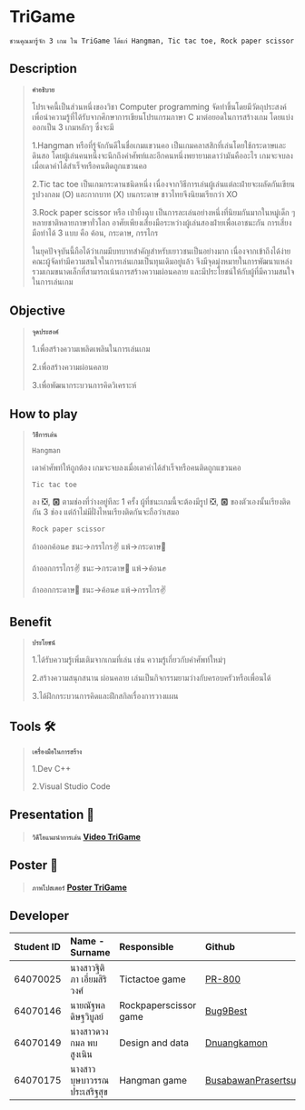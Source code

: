 # TriGame
`ชวนคุณมารู้จัก 3 เกม ใน TriGame ได้แก่ Hangman, Tic tac toe, Rock paper scissor`
## Description
>**`คำอธิบาย`**
>
>โปรเจคนี้เป็นส่วนหนึ่งของวิชา Computer programming จัดทำขึ้นโดยมีวัตถุประสงค์เพื่อนำความรู้ที่ได้รับจากศึกษาการเขียนโปรแกรมภาษา C มาต่อยอดในการสร้างเกม โดยแบ่งออกเป็น 3 เกมหลักๆ ซึ่งจะมี
>
>1.Hangman หรือที่รู้จักกันดีในชื่อเกมแขวนคอ เป็นเกมคลาสสิกที่เล่นโดยใช้กระดาษและดินสอ โดยผู้เล่นคนหนึ่งจะนึกถึงคำศัพท์และอีกคนหนึ่งพยายามเดาว่ามันคืออะไร เกมจะจบลงเมื่อเดาคำได้สำเร็จหรือคนติดถูกแขวนคอ
>
>2.Tic tac toe เป็นเกมกระดานชนิดหนึ่ง เนื่องจากวิธีการเล่นผู้เล่นแต่ละฝ่ายจะผลัดกันเขียนรูปวงกลม (O) และกากบาท (X) บนกระดาษ ชาวไทยจึงนิยมเรียกว่า XO
>
>3.Rock paper scissor หรือ เป่ายิ้งฉุบ เป็นการละเล่นอย่างหนึ่งที่นิยมกันมากในหมู่เด็ก ๆ หลายชาติหลายภาษาทั่วโลก อาศัยเพียงเสี่ยงมือระหว่างผู้เล่นสองฝ่ายเพื่อเอาชนะกัน การเสี่ยงมือทำได้ 3 แบบ คือ ค้อน, กระดาษ, กรรไกร
>
>ในยุคปัจจุบันนี้ถือได้ว่าเกมมีบทบาทสำคัญสำหรับเยาวชนเป็นอย่างมาก เนื่องจากเข้าถึงได้ง่าย คณะผู้จัดทำมีความสนใจในการเล่นเกมเป็นทุนเดิมอยู่แล้ว จึงมีจุดมุ่งหมายในการพัฒนาแหล่งรวมเกมขนาดเล็กที่สามารถเน้นการสร้างความผ่อนคลาย และมีประโยชน์ให้กับผู้ที่มีความสนใจในการเล่นเกม

## Objective 
>**`จุดประสงค์`**
>
>1.เพื่อสร้างความเพลิดเพลินในการเล่นเกม
>
>2.เพื่อสร้างความผ่อนคลาย
>
>3.เพื่อพัฒนากระบวนการคิดวิเคราะห์

## How to play
>**`วิธีการเล่น`**
>
>`Hangman`
>
>เดาคำศัพท์ให้ถูกต้อง เกมจะจบลงเมื่อเดาคำได้สำเร็จหรือคนติดถูกแขวนคอ
>
>`Tic tac toe`
>
>ลง ❎, 🅾️ ตามช่องที่ว่างอยู่ทีละ 1 ครั้ง ผู้ที่ชนะเกมนี้จะต้องมีรูป ❎, 🅾️ ของตัวเองนั้นเรียงติดกัน 3 ช่อง แต่ถ้าไม่มีฝั่งไหนเรียงติดกันจะถือว่าเสมอ
>
>`Rock paper scissor`
>
>ถ้าออกค้อน✊     ชนะ->กรรไกร✌️   แพ้->กระดาษ🤚
>
>ถ้าออกกรรไกร✌️   ชนะ->กระดาษ🤚  แพ้->ค้อน✊
>
>ถ้าออกกระดาษ🤚  ชนะ->ค้อน✊     แพ้->กรรไกร✌️

## Benefit
>**`ประโยชน์`**
>
>1.ได้รับความรู้เพิ่มเติมจากเกมที่เล่น เช่น ความรู้เกี่ยวกับคำศัพท์ใหม่ๆ
>
>2.สร้างความสนุกสนาน ผ่อนคลาย เล่นเป็นกิจกรรมยามว่างกับครอบครัวหรือเพื่อนได้
>
>3.ได้ฝึกกระบวนการคิดและฝึกสกิลเรื่องการวางแผน

## Tools 🛠️
> **`เครื่องมือในการสร้าง`**
> 
> 1.Dev C++
> 
> 2.Visual Studio Code

## Presentation 🎥
>**`วิดีโอแนะนำการเล่น`**
>**[Video TriGame](https://youtu.be/ZvATbhXULls)**

## Poster 🎨
>**`ภาพโปสเตอร์`**
**[Poster TriGame](https://media.discordapp.net/attachments/859036086319710208/972434195110588466/Compro-poster.png?width=468&height=663)**

## Developer
| Student ID | Name - Surname |  Responsible | Github |
| :-------- | :-------- | :--------- |:--------- |
| 64070025 | นางสาวฐิติภา เอี่ยมสิริวงศ์ | Tictactoe game | [PR-800](https://github.com/PR-800) |
| 64070146 | นายณัฐพล ดิษฐวิบูลย์ | Rockpaperscissor game | [Bug9Best](https://github.com/Bug9Best) |
| 64070149 | นางสาวดวงกมล พบสูงเนิน | Design and data | [Dnuangkamon](https://github.com/Dnuangkamon) |
| 64070175 | นางสาวบุษบาวรรณ ประเสริฐสุข | Hangman game | [BusabawanPrasertsuk](https://github.com/BusabawanPrasertsuk) |
